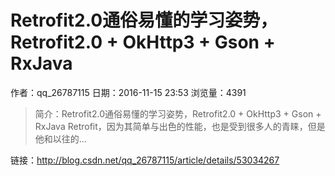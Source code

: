 # Retrofit2.0通俗易懂的学习姿势，Retrofit2.0 + OkHttp3 + Gson + RxJava
作者：qq_26787115
日期：2016-11-15 23:53
浏览量：4391
> 简介：Retrofit2.0通俗易懂的学习姿势，Retrofit2.0 + OkHttp3 + Gson + RxJava
  Retrofit，因为其简单与出色的性能，也是受到很多人的青睐，但是他和以往的...

 链接：http://blog.csdn.net/qq_26787115/article/details/53034267
